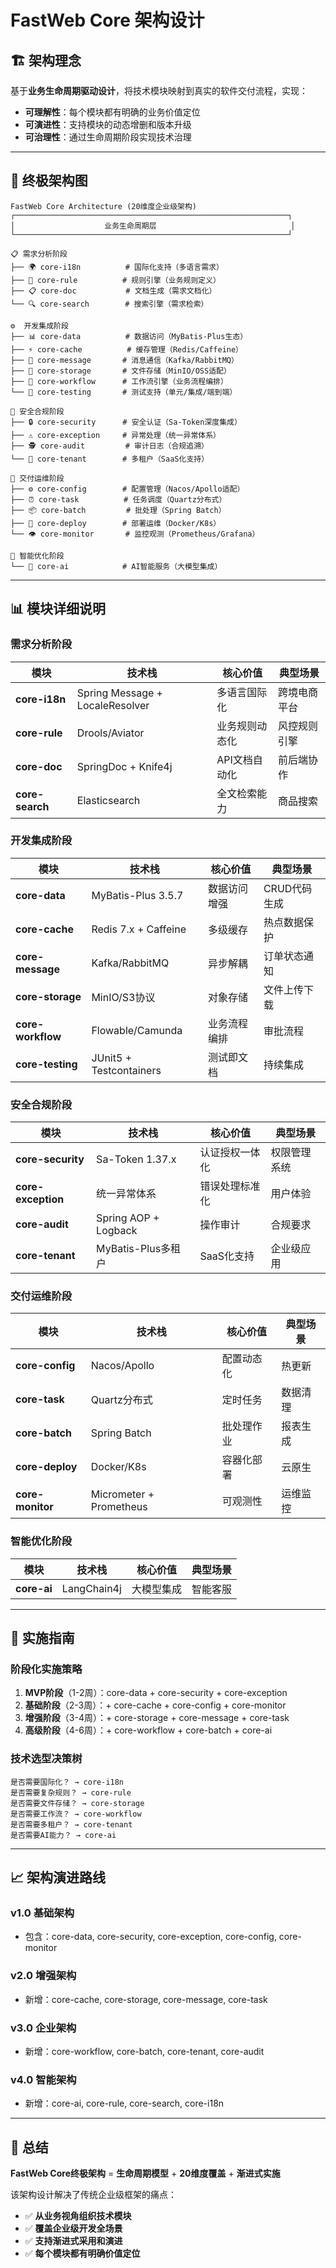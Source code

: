 # FastWeb Core 架构设计

## 🏗️ 架构理念

基于**业务生命周期驱动设计**，将技术模块映射到真实的软件交付流程，实现：
- **可理解性**：每个模块都有明确的业务价值定位
- **可演进性**：支持模块的动态增删和版本升级
- **可治理性**：通过生命周期阶段实现技术治理

---

## 🎯 终极架构图

```
FastWeb Core Architecture (20维度企业级架构)
┌─────────────────────────────────────────────────────────────┐
│                    业务生命周期层                              │
└─────────────────────────────────────────────────────────────┘

📋 需求分析阶段
├── 🌍 core-i18n          # 国际化支持（多语言需求）
├── 📏 core-rule          # 规则引擎（业务规则定义）
├── 📋 core-doc           # 文档生成（需求文档化）
└── 🔍 core-search        # 搜索引擎（需求检索）

⚙️  开发集成阶段
├── 📊 core-data          # 数据访问（MyBatis-Plus生态）
├── ⚡ core-cache          # 缓存管理（Redis/Caffeine）
├── 📡 core-message       # 消息通信（Kafka/RabbitMQ）
├── 💾 core-storage       # 文件存储（MinIO/OSS适配）
├── 🔄 core-workflow      # 工作流引擎（业务流程编排）
└── 🧪 core-testing       # 测试支持（单元/集成/端到端）

🔐 安全合规阶段
├── 🔒 core-security      # 安全认证（Sa-Token深度集成）
├── ⚠️ core-exception     # 异常处理（统一异常体系）
├── 🕵️ core-audit         # 审计日志（合规追溯）
└── 🏢 core-tenant        # 多租户（SaaS化支持）

🚀 交付运维阶段
├── ⚙️ core-config        # 配置管理（Nacos/Apollo适配）
├── ⏰ core-task          # 任务调度（Quartz分布式）
├── 📦 core-batch         # 批处理（Spring Batch）
├── 🚀 core-deploy        # 部署运维（Docker/K8s）
└── 👁️ core-monitor       # 监控观测（Prometheus/Grafana）

🤖 智能优化阶段
└── 🧠 core-ai            # AI智能服务（大模型集成）
```

---

## 📊 模块详细说明

### 需求分析阶段
| 模块 | 技术栈 | 核心价值 | 典型场景 |
|------|--------|----------|----------|
| **core-i18n** | Spring Message + LocaleResolver | 多语言国际化 | 跨境电商平台 |
| **core-rule** | Drools/Aviator | 业务规则动态化 | 风控规则引擎 |
| **core-doc** | SpringDoc + Knife4j | API文档自动化 | 前后端协作 |
| **core-search** | Elasticsearch | 全文检索能力 | 商品搜索 |

### 开发集成阶段
| 模块 | 技术栈 | 核心价值 | 典型场景 |
|------|--------|----------|----------|
| **core-data** | MyBatis-Plus 3.5.7 | 数据访问增强 | CRUD代码生成 |
| **core-cache** | Redis 7.x + Caffeine | 多级缓存 | 热点数据保护 |
| **core-message** | Kafka/RabbitMQ | 异步解耦 | 订单状态通知 |
| **core-storage** | MinIO/S3协议 | 对象存储 | 文件上传下载 |
| **core-workflow** | Flowable/Camunda | 业务流程编排 | 审批流程 |
| **core-testing** | JUnit5 + Testcontainers | 测试即文档 | 持续集成 |

### 安全合规阶段
| 模块 | 技术栈 | 核心价值 | 典型场景 |
|------|--------|----------|----------|
| **core-security** | Sa-Token 1.37.x | 认证授权一体化 | 权限管理系统 |
| **core-exception** | 统一异常体系 | 错误处理标准化 | 用户体验 |
| **core-audit** | Spring AOP + Logback | 操作审计 | 合规要求 |
| **core-tenant** | MyBatis-Plus多租户 | SaaS化支持 | 企业级应用 |

### 交付运维阶段
| 模块 | 技术栈 | 核心价值 | 典型场景 |
|------|--------|----------|----------|
| **core-config** | Nacos/Apollo | 配置动态化 | 热更新 |
| **core-task** | Quartz分布式 | 定时任务 | 数据清理 |
| **core-batch** | Spring Batch | 批处理作业 | 报表生成 |
| **core-deploy** | Docker/K8s | 容器化部署 | 云原生 |
| **core-monitor** | Micrometer + Prometheus | 可观测性 | 运维监控 |

### 智能优化阶段
| 模块 | 技术栈 | 核心价值 | 典型场景 |
|------|--------|----------|----------|
| **core-ai** | LangChain4j | 大模型集成 | 智能客服 |

---

## 🎯 实施指南

### 阶段化实施策略

1. **MVP阶段**（1-2周）：core-data + core-security + core-exception
2. **基础阶段**（2-3周）：+ core-cache + core-config + core-monitor
3. **增强阶段**（3-4周）：+ core-storage + core-message + core-task
4. **高级阶段**（4-6周）：+ core-workflow + core-batch + core-ai

### 技术选型决策树

```
是否需要国际化？ → core-i18n
是否需要复杂规则？ → core-rule
是否需要文件存储？ → core-storage
是否需要工作流？ → core-workflow
是否需要多租户？ → core-tenant
是否需要AI能力？ → core-ai
```

---

## 📈 架构演进路线

### v1.0 基础架构
- 包含：core-data, core-security, core-exception, core-config, core-monitor

### v2.0 增强架构
- 新增：core-cache, core-storage, core-message, core-task

### v3.0 企业架构
- 新增：core-workflow, core-batch, core-tenant, core-audit

### v4.0 智能架构
- 新增：core-ai, core-rule, core-search, core-i18n

---

## 🎉 总结

**FastWeb Core终极架构** = **生命周期模型** + **20维度覆盖** + **渐进式实施**

该架构设计解决了传统企业级框架的痛点：
- ✅ **从业务视角组织技术模块**
- ✅ **覆盖企业级开发全场景**
- ✅ **支持渐进式采用和演进**
- ✅ **每个模块都有明确价值定位**